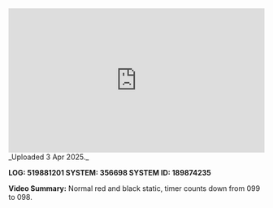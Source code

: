 
<iframe 
  src="https://drive.google.com/file/d/1zigSMBJ4UMqWhBAXzb7-LwngpSP5-3Ki/preview"  
  style="width:100%; aspect-ratio:16/9; border:0;"
  allowfullscreen>
</iframe>
_Uploaded 3 Apr 2025._

**LOG: 519881201
SYSTEM: 356698
SYSTEM ID: 189874235**

**Video Summary:** Normal red and black static, timer counts down from 099 to 098.